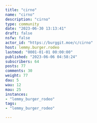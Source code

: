 ```yaml
---
title: "cirno" 
name: "cirno"
description: "cirno"
type: community
date: "2023-06-30 13:13:41"
draft: false
nsfw: false
actor_id: "https://burggit.moe/c/cirno"
host: lemmy.burger.rodeo
lastmod: "0001-01-01 00:00:00"
published: "2023-06-06 04:58:24"
subscribers: 64
posts: 77
comments: 30
weight: 77
dau: 5
wau: 12
mau: 25
instances:
- "lemmy_burger_rodeo"
tags: 
- "lemmy_burger_rodeo"

---
```

